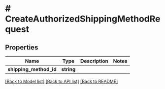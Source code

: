 # # CreateAuthorizedShippingMethodRequest

## Properties

Name | Type | Description | Notes
------------ | ------------- | ------------- | -------------
**shipping_method_id** | **string** |  |

[[Back to Model list]](../../README.md#models) [[Back to API list]](../../README.md#endpoints) [[Back to README]](../../README.md)
